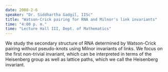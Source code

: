 ```yaml
---
date: 2008-2-6
speaker: "Dr. Siddhartha Gadgil, IISc"
title: "Watson-Crick pairing for RNA and Milnor's link invariants"
time: "4:00 p. m." 
time: "Lecture Hall III, Dept. of Mathematics"
---
```

We study the secondary structure of RNA determined by Watson-Crick pairing without pseudo-knots using Milnor invariants of links. We focus on the first non-trivial invariant, which can be interpreted in terms of the Heisenberg group as well as lattice paths, which we call the Heisenberg invariant.
